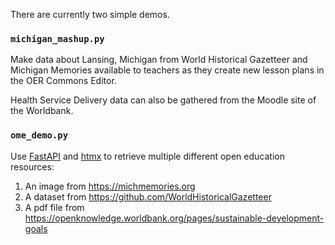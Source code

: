 There are currently two simple demos.

### `michigan_mashup.py`
Make data about Lansing, Michigan from World Historical Gazetteer and Michigan Memories
available to teachers as they create new lesson plans in the OER Commons Editor.

Health Service Delivery data can also be gathered from the Moodle site of the Worldbank.

### `ome_demo.py`
Use [FastAPI](https://fastapi.tiangolo.com) and [htmx](https://htmx.org) to retrieve multiple different open education resources:
1. An image from https://michmemories.org
2. A dataset from https://github.com/WorldHistoricalGazetteer
3. A pdf file from https://openknowledge.worldbank.org/pages/sustainable-development-goals
